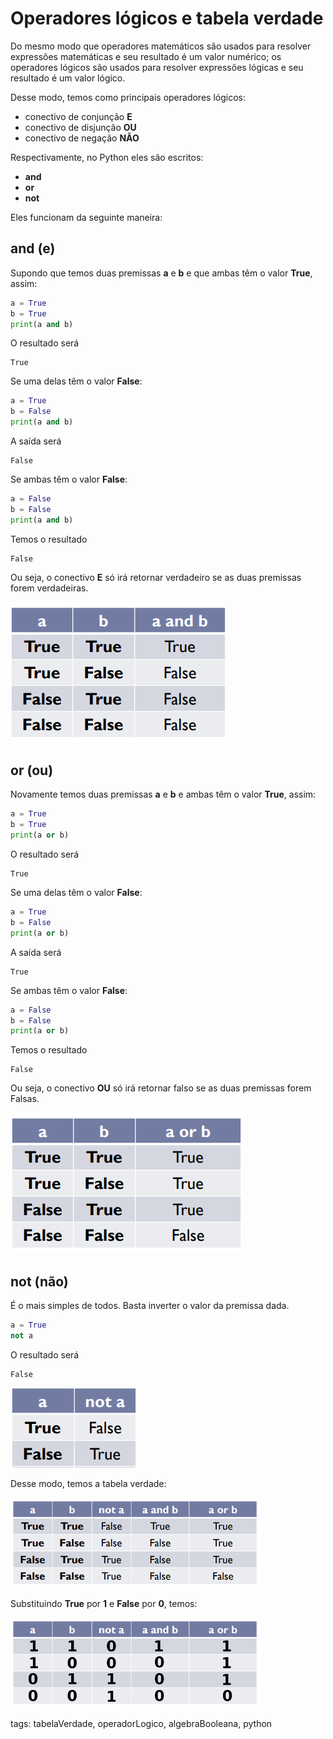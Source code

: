 # Operadores lógicos e tabela verdade

Do mesmo modo que operadores matemáticos são usados para resolver expressões matemáticas e seu resultado é um valor numérico; os operadores lógicos são usados para resolver expressões lógicas e seu resultado é um valor lógico.

Desse modo, temos como principais operadores lógicos:

- conectivo de conjunção **E**
- conectivo de disjunção **OU**
- conectivo de negação **NÃO**

Respectivamente, no Python eles são escritos:

- **and**
- **or**
- **not**

Eles funcionam da seguinte maneira:

## and (e)

Supondo que temos duas premissas **a** e **b** e que ambas têm o valor **True**, assim:

```py
a = True
b = True
print(a and b)
```

O resultado será

```
True
```

Se uma delas têm o valor **False**:

```py
a = True
b = False
print(a and b)
```

A saída será

```
False
```

Se ambas têm o valor **False**:

```py
a = False
b = False
print(a and b)
```

Temos o resultado

```
False
```

Ou seja, o conectivo **E** só irá retornar verdadeiro se as duas premissas forem verdadeiras.

![tabela verdade and](img/p0013-0.png)

## or (ou)

Novamente temos duas premissas **a** e **b** e ambas têm o valor **True**, assim:

```py
a = True
b = True
print(a or b)
```

O resultado será

```
True
```

Se uma delas têm o valor **False**:

```py
a = True
b = False
print(a or b)
```

A saída será

```
True
```

Se ambas têm o valor **False**:

```py
a = False
b = False
print(a or b)
```

Temos o resultado

```
False
```

Ou seja, o conectivo **OU** só irá retornar falso se as duas premissas forem Falsas.

![tabela verdade or](img/p0013-1.png)

## not (não)

É o mais simples de todos. Basta inverter o valor da premissa dada.

```py
a = True
not a
```

O resultado será

```
False
```

![tabela verdade not](img/p0013-2.png)

Desse modo, temos a tabela verdade:

![tabela verdade](img/p0013-3.png)

Substituindo **True** por **1** e **False** por **0**, temos:

![tabela verdade com bits](img/p0013-4.png)

tags: tabelaVerdade, operadorLogico, algebraBooleana, python
